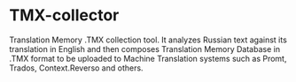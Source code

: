 # TMX-collector
Translation Memory .TMX collection tool.  It analyzes Russian text against its translation in English and then composes Translation Memory Database in .TMX format to be uploaded to Machine Translation systems such as Promt, Trados, Context.Reverso and others.
